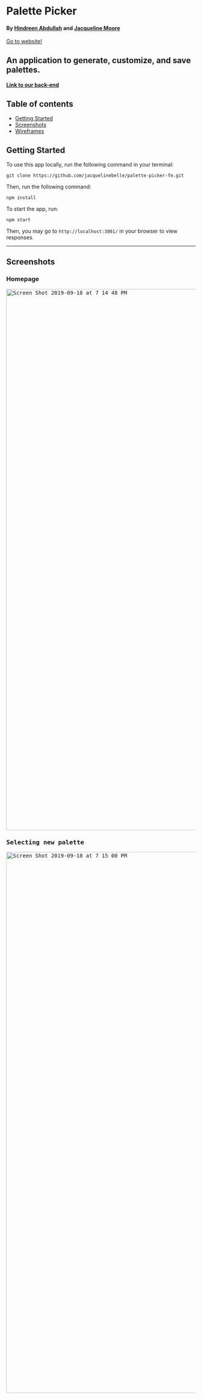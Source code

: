 # Palette Picker

#### By [Hindreen Abdullah](https://github.com/hndfaw/Palette-Picker-BE) and [Jacqueline Moore](https://github.com/jacquelinebelle/)

[Go to website!](https://palette-pickers.herokuapp.com)

## An application to generate, customize, and save palettes.

#### [Link to our back-end](https://github.com/hndfaw/Palette-Picker-BE)

## Table of contents
* [Getting Started](#Getting-Started)
* [Screenshots](#Screenshots)
* [Wireframes](#Wireframes)

## Getting Started

To use this app locally, run the following command in your terminal:

```
git clone https://github.com/jacquelinebelle/palette-picker-fe.git
```

Then, run the following command:

```
npm install
```

To start the app, run:

```
npm start
```

Then, you may go to `http://localhost:3001/` in your browser to view responses.

---

## Screenshots

### Homepage

<kbd>
<img width="1440" alt="Screen Shot 2019-09-18 at 7 14 48 PM" src="https://user-images.githubusercontent.com/45321668/65203726-6c0af200-da7b-11e9-8d41-597cff2b806b.png">
<kbd>

### Selecting new palette

<kbd>
<img width="1440" alt="Screen Shot 2019-09-18 at 7 15 00 PM" src="https://user-images.githubusercontent.com/45321668/65203774-952b8280-da7b-11e9-92d5-2cafe6e73666.png">
<kbd>



